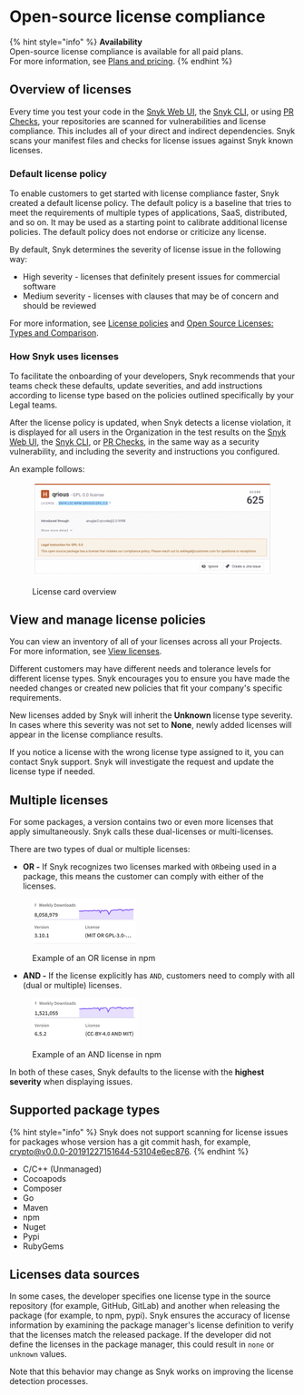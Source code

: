 # Open-source license compliance

{% hint style="info" %}
**Availability**\
Open-source license compliance is available for all paid plans.\
For more information, see [Plans and pricing](https://snyk.io/plans).
{% endhint %}

## Overview of licenses

Every time you test your code in the [Snyk Web UI](../../../getting-started/snyk-web-ui.md), the [Snyk CLI](../../../snyk-cli/), or using [PR Checks](../../pull-requests/pull-request-checks/), your repositories are scanned for vulnerabilities and license compliance. This includes all of your direct and indirect dependencies. Snyk scans your manifest files and checks for license issues against Snyk known licenses.

### Default license policy

To enable customers to get started with license compliance faster, Snyk created a default license policy. The default policy is a baseline that tries to meet the requirements of multiple types of applications, SaaS, distributed, and so on. It may be used as a starting point to calibrate additional license policies. The default policy does not endorse or criticize any license.

By default, Snyk determines the severity of license issue in the following way:

* High severity - licenses that definitely present issues for commercial software
* Medium severity - licenses with clauses that may be of concern and should be reviewed

For more information, see [License policies](../../../manage-risk/policies/license-policies/) and [Open Source Licenses: Types and Comparison](https://snyk.io/learn/open-source-licenses/).

### How Snyk uses licenses

To facilitate the onboarding of your developers, Snyk recommends that your teams check these defaults, update severities, and add instructions according to license type based on the policies outlined specifically by your Legal teams.

After the license policy is updated, when Snyk detects a license violation, it is displayed for all users in the Organization in the test results on the [Snyk Web UI](../../../getting-started/snyk-web-ui.md), the [Snyk CLI](../../../snyk-cli/), or [PR Checks](../../pull-requests/pull-request-checks/), in the same way as a security vulnerability, and including the severity and instructions you configured.

An example follows:

<div align="left"><figure><img src="../../../.gitbook/assets/image5 (2).png" alt="License card overview."><figcaption><p>License card overview</p></figcaption></figure></div>

## View and manage license policies

You can view an inventory of all of your licenses across all your Projects. For more information, see [View licenses](../../../manage-risk/reporting/dependencies-and-licenses/view-licenses.md).

Different customers may have different needs and tolerance levels for different license types. Snyk encourages you to ensure you have made the needed changes or created new policies that fit your company's specific requirements.

New licenses added by Snyk will inherit the **Unknown** license type severity. In cases where this severity was not set to **None**, newly added licenses will appear in the license compliance results.

If you notice a license with the wrong license type assigned to it, you can contact Snyk support. Snyk will investigate the request and update the license type if needed.

## Multiple licenses

For some packages, a version contains two or even more licenses that apply simultaneously. Snyk calls these dual-licenses or multi-licenses.

There are two types of dual or multiple licenses:

* **OR -** If Snyk recognizes two licenses marked with `OR`being used in a package, this means the customer can comply with either of the licenses.

<figure><img src="../../../.gitbook/assets/image (475).png" alt="Example of an OR license in NPM" width="184"><figcaption><p>Example of an OR license in npm</p></figcaption></figure>

* **AND -** If the license explicitly has `AND`, customers need to comply with all (dual or multiple) licenses.

<figure><img src="../../../.gitbook/assets/image (4).png" alt="Example of an AND license in npm" width="185"><figcaption><p>Example of an AND license in npm</p></figcaption></figure>

In both of these cases, Snyk defaults to the license with the **highest severity** when displaying issues.

## **Supported package types**

{% hint style="info" %}
Snyk does not support scanning for license issues for packages whose version has a git commit hash, for example, crypto@v0.0.0-20191227151644-53104e6ec876.
{% endhint %}

* C/C++ (Unmanaged)
* Cocoapods
* Composer
* Go
* Maven
* npm
* Nuget
* Pypi
* RubyGems

## Licenses data sources

In some cases, the developer specifies one license type in the source repository (for example, GitHub, GitLab) and another when releasing the package (for example, to npm, pypi). Snyk ensures the accuracy of license information by examining the package manager's license definition to verify that the licenses match the released package. If the developer did not define the licenses in the package manager, this could result in `none` or `unknown` values.

Note that this behavior may change as Snyk works on improving the license detection processes.

